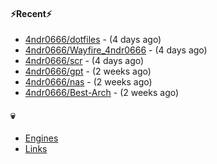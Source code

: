 #### ⚡Recent⚡

- [4ndr0666/dotfiles](https://github.com/4ndr0666/dotfiles) - (4 days ago)
- [4ndr0666/Wayfire_4ndr0666](https://github.com/4ndr0666/Wayfire_4ndr0666) - (4 days ago)
- [4ndr0666/scr](https://github.com/4ndr0666/scr) - (4 days ago)
- [4ndr0666/gpt](https://github.com/4ndr0666/gpt) - (2 weeks ago)
- [4ndr0666/nas](https://github.com/4ndr0666/nas) - (2 weeks ago)
- [4ndr0666/Best-Arch](https://github.com/4ndr0666/Best-Arch) - (2 weeks ago)

#### 💀
- [Engines](https://github.com/hoothin/SearchJumper/discussions/73)
- [Links](https://github.com/4ndr0666/Links/blob/main/README.md)

